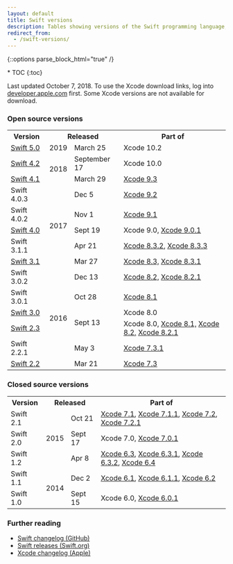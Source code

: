 ```yaml
---
layout: default
title: Swift versions
description: Tables showing versions of the Swift programming language, and their corresponding Xcode releases.
redirect_from: 
  - /swift-versions/
---
```

{::options parse_block_html="true" /}

<div id="compact-toc">
* TOC
{:toc}
</div>

Last updated October 7, 2018. To use the Xcode download links, log into [developer.apple.com](https://developer.apple.com/) first. Some Xcode versions are not available for download.

### Open source versions

<table>
  <tr>
    <th>Version</th>
    <th colspan="2">Released</th>
    <th>Part of</th>
  </tr>
  <tr>
    <td>
      <a href="https://swift.org/blog/swift-5-released/">Swift 5.0</a>
    </td>
    <td>2019</td>
    <td>March 25</td>
    <td>
      Xcode 10.2
    </td>
  </tr>
  <tr>
    <td>
      <a href="https://swift.org/blog/swift-4-2-released/">Swift 4.2</a>
    </td>
    <td rowspan="2">2018</td>
    <td>September 17</td>
    <td>
      Xcode 10.0
    </td>
  </tr>
  <tr>
    <td>
      <a href="https://swift.org/blog/swift-4-1-released/">Swift 4.1</a>
    </td>
    <td>March 29</td>
    <td>
      <a href="https://download.developer.apple.com/Developer_Tools/Xcode_9.3/Xcode_9.3.xip">Xcode 9.3</a>
    </td>
  </tr>
  <tr>
    <td>Swift 4.0.3</td>
    <td rowspan="5">2017</td>
    <td>Dec 5</td>
    <td>
      <a href="https://download.developer.apple.com/Developer_Tools/Xcode_9.2/Xcode_9.2.xip">Xcode 9.2</a>
    </td>
  </tr>
  <tr>
    <td>Swift 4.0.2</td>
    <td>Nov 1</td>
    <td>
      <a href="https://download.developer.apple.com/Developer_Tools/Xcode_9.1/Xcode_9.1.xip">Xcode 9.1</a>
    </td>
  </tr>
  <tr>
    <td>
      <a href="https://swift.org/blog/swift-4-0-released/">
        <span class="strong">Swift 4.0</span>
      </a>
    </td>
    <td>Sept 19</td>
    <td>
      Xcode 9.0,
      <a href="https://download.developer.apple.com/Developer_Tools/Xcode_9.0.1/Xcode_9.0.1.xip">Xcode 9.0.1</a>
    </td>
  </tr>
  <tr>
    <td>Swift 3.1.1</td>
    <td>Apr 21</td>
    <td>
      <a href="https://download.developer.apple.com/Developer_Tools/Xcode_8.3.2/Xcode8.3.2.xip">Xcode 8.3.2</a>,
      <a href="https://download.developer.apple.com/Developer_Tools/Xcode_8.3.3/Xcode8.3.3.xip">Xcode 8.3.3</a>
    </td>
  </tr>
  <tr>
    <td>
      <a href="https://swift.org/blog/swift-3-1-released/">Swift 3.1</a>
    </td>
    <td>Mar 27</td>
    <td>
      <a href="https://download.developer.apple.com/Developer_Tools/Xcode_8.3/Xcode_8.3.xip">Xcode 8.3,</a>
      <a href="https://download.developer.apple.com/Developer_Tools/Xcode_8.3.1/Xcode_8.3.1.xip">Xcode 8.3.1</a>
    </td>
  </tr>
  <tr>
    <td>Swift 3.0.2</td>
    <td rowspan="6">2016</td>
    <td>Dec 13</td>
    <td>
      <a href="https://download.developer.apple.com/Developer_Tools/Xcode_8.2/Xcode_8.2.xip">Xcode 8.2,</a>
      <a href="https://download.developer.apple.com/Developer_Tools/Xcode_8.2.1/Xcode_8.2.1.xip">Xcode 8.2.1</a>
    </td>
  </tr>
  <tr>
    <td>Swift 3.0.1</td>
    <td>Oct 28</td>
    <td>
      <a href="https://download.developer.apple.com/Developer_Tools/Xcode_8.1/Xcode_8.1.xip">Xcode 8.1</a>
    </td>
  </tr>
  <tr>
    <td>
      <a href="https://swift.org/blog/swift-3-0-released/">
        <span class="strong">Swift 3.0</span>
      </a>
    </td>
    <td rowspan="2">Sept 13</td>
    <td>Xcode 8.0</td>
  </tr>
  <tr>
    <td>
      <a href="https://swift.org/blog/swift-2-3/">Swift 2.3</a>
    </td>
    <td>
      Xcode 8.0,
      <a href="https://download.developer.apple.com/Developer_Tools/Xcode_8.1/Xcode_8.1.xip">Xcode 8.1,</a>
      <a href="https://download.developer.apple.com/Developer_Tools/Xcode_8.2/Xcode_8.2.xip">Xcode 8.2,</a>
      <a href="https://download.developer.apple.com/Developer_Tools/Xcode_8.2.1/Xcode_8.2.1.xip">Xcode 8.2.1</a>
    </td>
  </tr>
  <tr>
    <td>Swift 2.2.1</td>
    <td>May 3</td>
    <td>
      <a href="https://download.developer.apple.com/Developer_Tools/Xcode_7.3.1/Xcode_7.3.1.dmg">Xcode 7.3.1</a>
    </td>
  </tr>
  <tr>
    <td>
      <a href="https://swift.org/blog/swift-2-2-released/">Swift 2.2</a>
    </td>
    <td>Mar 21</td>
    <td>
      <a href="https://download.developer.apple.com/Developer_Tools/Xcode_7.3/Xcode_7.3.dmg">Xcode 7.3</a>
    </td>
  </tr>
</table>

### Closed source versions

<table>
  <tr>
    <th>Version</th>
    <th colspan="2">Released</th>
    <th>Part of</th>
  </tr>
  <tr>
    <td>Swift 2.1</td>
    <td rowspan="3">2015</td>
    <td>Oct 21</td>
    <td>
      <a href="https://download.developer.apple.com/Developer_Tools/Xcode_7.1/Xcode_7.1.dmg">Xcode 7.1</a>, 
      <a href="https://download.developer.apple.com/Developer_Tools/Xcode_7.1.1/Xcode_7.1.1.dmg">Xcode 7.1.1</a>, 
      <a href="https://download.developer.apple.com/Developer_Tools/Xcode_7.2/Xcode_7.2.dmg">Xcode 7.2</a>, 
      <a href="https://download.developer.apple.com/Developer_Tools/Xcode_7.2.1/Xcode_7.2.1.dmg">Xcode 7.2.1</a>
    </td>
  </tr>
  <tr>
    <td><span class="strong">Swift 2.0</span></td>
    <td>Sept 17</td>
    <td>
      Xcode 7.0, 
      <a href="https://download.developer.apple.com/Developer_Tools/Xcode_7.0.1/Xcode_7.0.1.dmg">Xcode 7.0.1</a>
    </td>
  </tr>
  <tr>
    <td>Swift 1.2</td>
    <td>Apr 8</td>
    <td>
      <a href="https://download.developer.apple.com/Developer_Tools/Xcode_6.3/Xcode_6.3.dmg">Xcode 6.3</a>, 
      <a href="https://download.developer.apple.com/Developer_Tools/Xcode_6.3.1/Xcode_6.3.1.dmg">Xcode 6.3.1</a>, 
      <a href="https://download.developer.apple.com/Developer_Tools/Xcode_6.3.2/Xcode_6.3.2.dmg">Xcode 6.3.2</a>, 
      <a href="https://download.developer.apple.com/Developer_Tools/Xcode_6.4/Xcode_6.4.dmg">Xcode 6.4</a>
    </td>
  </tr>
  <tr>
    <td>Swift 1.1</td>
    <td rowspan="2">2014</td>
    <td>Dec 2</td>
    <td>
      <a href="https://download.developer.apple.com/Developer_Tools/xcode_6.1/56841_xcode_6.1.dmg">Xcode 6.1</a>, 
      <a href="https://download.developer.apple.com/Developer_Tools/xcode_6.1.1/xcode_6.1.1.dmg">Xcode 6.1.1</a>, 
      <a href="https://download.developer.apple.com/Developer_Tools/Xcode_6.2/Xcode_6.2.dmg">Xcode 6.2</a>
    </td>
  </tr>
  <tr>
    <td><span class="strong">Swift 1.0</span></td>
    <td>Sept 15</td>
    <td>
      Xcode 6.0, 
      <a href="https://download.developer.apple.com/Developer_Tools/xcode_6.0.1/xcode_6.0.1.dmg">Xcode 6.0.1</a>
    </td>
  </tr>
</table>

### Further reading

* [Swift changelog (GitHub)](https://github.com/apple/swift/blob/master/CHANGELOG.md)
* [Swift releases (Swift.org)](https://swift.org/download/#releases)
* [Xcode changelog (Apple)](https://developer.apple.com/library/content/releasenotes/DeveloperTools/RN-Xcode/Chapters/Introduction.html)
